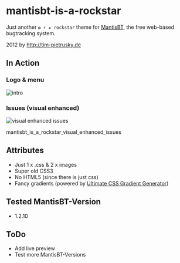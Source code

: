 # mantisbt-is-a-rockstar

Just another `✪ ⚡ ★ rockstar` theme for [MantisBT](http://www.mantisbt.org/), the free web-based bugtracking system.

2012 by http://tim-pietrusky.de


## In Action

### Logo & menu
![intro](http://tim-pietrusky.de/img/mantisbt_is_a_rockstar_intro.png)

### Issues (visual enhanced)
![visual enhanced issues](http://tim-pietrusky.de/img/mantisbt_is_a_rockstar_visual_enhanced_issues.png)

mantisbt_is_a_rockstar_visual_enhanced_issues

## Attributes

 * Just 1 x .css & 2 x images 
 * Super old CSS3
 * No HTML5 (since there is just css)
 * Fancy gradients (powered by [Ultimate CSS Gradient Generator](http://www.colorzilla.com/gradient-editor/))

## Tested MantisBT-Version

 * 1.2.10

## ToDo 

 * Add live preview
 * Test more MantisBT-Versions